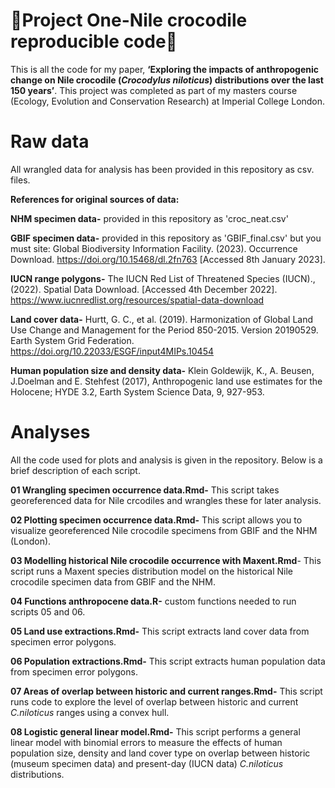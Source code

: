 # 🐊Project One-Nile crocodile reproducible code🐊 #
This is all the code for my paper, **‘Exploring the impacts of anthropogenic change on Nile crocodile (*Crocodylus niloticus*) distributions over the last 150 years’**. This project was completed as part of my masters course (Ecology, Evolution and Conservation Research) at Imperial College London.

# Raw data #

All wrangled data for analysis has been provided in this repository as csv. files.


**References for original sources of data:**

**NHM specimen data-**
provided in this repository as 'croc_neat.csv' 

**GBIF specimen data-**
provided in this repository as 'GBIF_final.csv' but you must site:
Global Biodiversity Information Facility. (2023). Occurrence Download. https://doi.org/10.15468/dl.2fn763 [Accessed 8th January 2023].

**IUCN range polygons-**
The IUCN Red List of Threatened Species (IUCN)., (2022). Spatial Data Download. [Accessed 4th December 2022]. https://www.iucnredlist.org/resources/spatial-data-download

**Land cover data-**
Hurtt, G. C., et al. (2019). Harmonization of Global Land Use Change and Management for the Period 850-2015. Version 20190529. Earth System Grid Federation. https://doi.org/10.22033/ESGF/input4MIPs.10454

**Human population size and density data-**
Klein Goldewijk, K., A. Beusen, J.Doelman and E. Stehfest (2017), Anthropogenic land use estimates for the Holocene; HYDE 3.2, Earth System Science Data, 9, 927-953.


# Analyses #

All the code used for plots and analysis is given in the repository. Below is a brief description of each script.


**01 Wrangling specimen occurrence data.Rmd-** This script takes georeferenced data for Nile crcodiles and wrangles these for later analysis.

**02 Plotting specimen occurrence data.Rmd-** This script allows you to visualize georeferenced Nile crocodile specimens from GBIF and the NHM (London).

**03 Modelling historical Nile crocodile occurrence with Maxent.Rmd**- This script runs a Maxent species distribution model on the historical Nile crocodile specimen data from GBIF and the NHM.

**04 Functions anthropocene data.R-** custom functions needed to run scripts 05 and 06.

**05 Land use extractions.Rmd-** This script extracts land cover data  from specimen error polygons.

**06 Population extractions.Rmd-** This script extracts human population data from specimen error polygons.

**07 Areas of overlap between historic and current ranges.Rmd-** This script runs code to explore the level of overlap between historic and current *C.niloticus*  ranges using a convex hull.

**08 Logistic general linear model.Rmd-** This script performs a general linear model with binomial errors to measure the effects of human population size, density and land cover type on overlap between historic (museum specimen data) and present-day (IUCN data) *C.niloticus* distributions.
